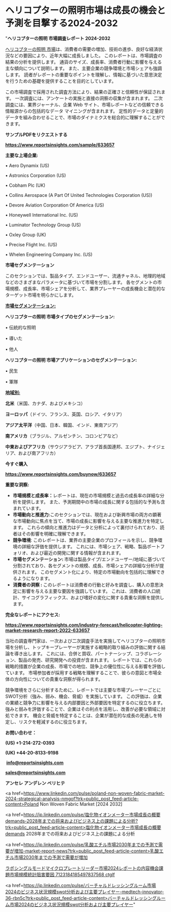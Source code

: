 # ヘリコプターの照明市場は成長の機会と予測を目撃する2024-2032

"<strong>ヘリコプターの照明 市場調査レポート 2024-2032</strong>

<a href=https://www.reportsinsights.com/sample/633657>ヘリコプターの照明 市場</a>は、消費者の需要の増加、技術の進歩、良好な経済状況などの要因により、近年大幅に成長しました。 このレポートは、市場調査の結果の分析を提供します。 通貨のサイズ、成長率、消費者行動に影響を与える主な傾向について説明します。 また、主要企業の競争環境と市場シェアも強調します。 読者がレポートの重要なポイントを理解し、情報に基づいた意思決定を行うための基礎を提供することを目的としています。

この市場調査で採用された調査方法により、結果の正確さと信頼性が保証されます。 一次調査には、アンケートの実施と直接の洞察の収集が含まれます。 二次調査には、業界ジャーナル、企業 Web サイト、市場レポートなどの信頼できる情報源からの包括的なデータ マイニングが含まれます。 定性的データと定量的データを組み合わせることで、市場のダイナミクスを総合的に理解することができます。

<strong><b>サンプルPDFをリクエストする</b></strong>

<a href=https://www.reportsinsights.com/sample/633657><strong><u>https://www.reportsinsights.com/sample/633657</u></strong></a>

<strong>主要な上場企業:</strong>

• Aero Dynamix (US)

• Astronics Corporation (US)

• Cobham Plc (UK)

• Collins Aerospace (A Part Of United Technologies Corporation (US))

• Devore Aviation Corporation Of America (US)

• Honeywell International Inc. (US)

• Luminator Technology Group (US)

• Oxley Group (UK)

• Precise Flight Inc. (US)

• Whelen Engineering Company Inc. (US)

<strong>市場セグメンテーション</strong>

このセクションでは、製品タイプ、エンドユーザー、流通チャネル、地理的地域などのさまざまなパラメータに基づいて市場を分割します。 各セグメントの市場規模、成長率、市場シェアを分析して、業界プレーヤーの成長機会と潜在的なターゲット市場を明らかにします。

<strong><u>市場セグメンテーション</u></strong><strong><u>:</u></strong>

<strong>ヘリコプターの照明 市場タイプのセグメンテーション:</strong>

• 伝統的な照明

• 導いた

• 他人

<strong>ヘリコプターの照明 市場アプリケーションのセグメンテーション:</strong>

• 民生

• 軍隊

<strong><u>地域別</u></strong><strong><u>:</u></strong>

<strong>北米</strong>（米国、カナダ、およびメキシコ）

<strong>ヨーロッパ</strong>（ドイツ、フランス、英国、ロシア、イタリア）

<strong>アジア太平洋</strong>（中国、日本、韓国、インド、東南アジア）

<strong>南アメリカ</strong>（ブラジル、アルゼンチン、コロンビアなど）

<strong>中東およびアフリカ</strong>（サウジアラビア、アラブ首長国連邦、エジプト、ナイジェリア、および南アフリカ）

<strong>今すぐ購入</strong>

<a href=https://www.reportsinsights.com/buynow/633657><strong><u>https://www.reportsinsights.com/buynow/633657</u></strong></a>

<strong>重要な洞察:</strong>
<ul>
  <li><strong>市場規模と成長率：</strong>レポートは、現在の市場規模と過去の成長率の詳細な分析を提供します。 また、予測期間中の市場の成長に関する包括的な予測も含まれています。</li>
  <li><strong>市場動向と推進力:</strong>このセクションでは、現在および新興市場の両方の顕著な市場動向に焦点を当て、市場の成長に影響を与える主要な推進力を特定します。 これらの傾向と推進力はデータと分析によって裏付けられており、読者はその影響を明確に理解できます。</li>
  <li><strong>競争環境</strong>: このレポートは、業界の主要企業のプロフィールを示し、競争環境の詳細な評価を提供します。 これには、市場シェア、戦略、製品ポートフォリオ、および最近の開発に関する情報が含まれます。</li>
  <li><strong>市場セグメンテーション: </strong>市場は製品タイプ/エンドユーザー/地域に基づいて分割されており、各セグメントの規模、成長、市場シェアの詳細な分析が提供されます。 このセグメント化により、特定の市場動向を包括的に理解できるようになります。</li>
  <li><strong>消費者の洞察 : </strong>このレポートは消費者の行動と好みを調査し、購入の意思決定に影響を与える主要な要因を強調しています。 これは、消費者の人口統計、サイコグラフィックス、および嗜好の変化に関する貴重な洞察を提供します。</li>
</ul>
<strong>完全なレポートにアクセス:</strong>

<a href=https://www.reportsinsights.com/industry-forecast/helicopter-lighting-market-research-report-2022-633657><strong><u><b>https://www.reportsinsights.com/industry-forecast/helicopter-lighting-market-research-report-2022-633657</b></u></strong></a>

当社の調査専門家は、一次および二次調査手法を実施してヘリコプターの照明市場を分析し、トップキープレーヤーが実施する戦略的取り組みの評価に関する結論を導き出します。 これには、合併と買収、パートナーシップ、コラボレーション、製品の発売、研究開発への投資が含まれます。 レポートでは、これらの戦略的措置が企業の成長、市場での地位、競争上の優位性に与える影響を評価しています。 市場参加者が採用する戦略を理解することで、彼らの意図と市場全体の方向性についての貴重な洞察が得られます。

競争環境をさらに分析するために、レポートでは主要な市場プレーヤーごとにSWOT分析（強み、弱み、機会、脅威）を実施しています。 この評価は、企業の業績と競争力に影響を与える内部要因と外部要因を特定するのに役立ちます。 強みと弱みを評価することで、企業はその利点を活用し、改善が必要な領域に対処できます。 機会と脅威を特定することは、企業が潜在的な成長の見通しを特定し、リスクを軽減するのに役立ちます。

<strong>お問い合わせ：</strong>

<strong>(US) +1-214-272-0393</strong>

<strong>(UK) +44-20-8133-9198</strong>

<strong> </strong><a href=info@reportsinsights.com><strong><u>info@reportsinsights.com</u></strong></a>

<a href=sales@reportsinsights.com><strong><u>sales@reportsinsights.com</u></strong></a>

<strong>アンセレ アンデレン ベリヒテ</strong>

<a href=https://www.linkedin.com/pulse/poland-non-woven-fabric-market-2024-strategical-analysis-nmgof?trk=public_post_feed-article-content>Poland Non Woven Fabric Market [2024 2032]</a>

<a href=https://jp.linkedin.com/pulse/塩化物イオンメーター市場成長の概要demands-2028年までの将来およびビジネス上の課題による分析?trk=public_post_feed-article-content>塩化物イオンメーター市場成長の概要demands 2028年までの将来およびビジネス上の課題による分析</a>

<a href=https://jp.linkedin.com/pulse/乳酸エチル市場2030年までの予測で需要が増加-market-report-news?trk=public_post_feed-article-content>乳酸エチル市場2030年までの予測で需要が増加</a>

<a href=https://www.linkedin.com/pulse/ラボシングルモードマイクロプレートリーダー市場2024レポートの内容機会課題市場規模統計阻害要因-7123184185497837568-ctglf/>ラボシングルモードマイクロプレートリーダー市場2024レポートの内容機会課題市場規模統計阻害要因 7123184185497837568 ctglf</a>

<a href=https://jp.linkedin.com/pulse/バーチャルドレッシングルーム市場2024のビジネス状況規模swot分析および主要プレイヤー-medtech-innovator-36-rbn5c?trk=public_post_feed-article-content>バーチャルドレッシングルーム市場2024のビジネス状況規模swot分析および主要プレイヤー</a>"
